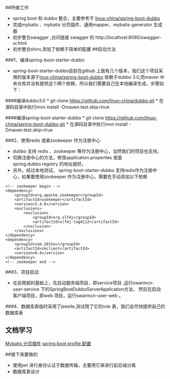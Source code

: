 ##所做工作
* spring boot  和 dubbo 整合，主要参考于 [linux-china/spring-boot-dubbo](https://github.com/linux-china/spring-boot-dubbo)
* 完成mybatis 、mybatis 分页插件、通用mapper、mybatis-generator 生成器
* 初步整合swagger ,访问链接 swagger 的 http://localhost:8080/swagger-ui.html
* 初步整合shiro,添加了依赖于简单的配置
##启动方法

###1、编译spring-boot-starter-dubbo

* spring-boot-starter-dubbo目前在github 上面有几个版本，我们这个项目采用的版本源于[inux-china/spring-boot-dubbo](https://github.com/linux-china/spring-boot-dubbo)
依赖于dubbo 3.0,而maven 中央仓库并没有提供这个两个依赖，所以我们需要自己在本地编译生成，步骤如下：

####编译dubbo3.0
    * git clone https://github.com/linux-china/dubbo.git
    * 在源码目录中执行mvn install -Dmaven.test.skip=true
    
####编译spring-boot-starter-dubbo
    * git clone https://github.com/linux-china/spring-boot-dubbo.git
    * 在源码目录中执行mvn install -Dmaven.test.skip=true
 
###2、使用redis 或者zookeeper 作为注册中心
* dubbo  支持 redis 、zookeeper 等作为注册中心，当然我们的项目也支持。
* 切换注册中心的方法，修改application.properties 里面spring.dubbo.registry 的地址就好。
* 另外，经过本地测试， spring-boot-starter-dubbo 支持redis作为注册中心，如果要使用zookeeper 
作为注册中心，需要在手动添加以下依赖


```
<!-- zookeeper begin -->  
<dependency>  
    <groupId>org.apache.zookeeper</groupId>  
    <artifactId>zookeeper</artifactId>  
    <version>3.4.6</version>  
    <exclusions>  
        <exclusion>  
            <groupId>org.slf4j</groupId>  
            <artifactId>slf4j-log4j12</artifactId>  
        </exclusion>  
    </exclusions>  
</dependency>  
<dependency>  
    <groupId>com.101tec</groupId>  
    <artifactId>zkclient</artifactId>  
    <version>0.4</version>  
</dependency>  
<!-- zookeeper end --> 
```
###3、项目启动
* 在前两部的基础上，先启动服务端项目，即service项目 ,运行swarmcn-user-service 下的SpringBootDubboServerApplication方法，
然后在启动客户端项目，即web 项目，运行swarmcn-user-web 。


###4、数据库表临时采用了jeesite,测试用了它的role 表，我们会尽快提供自己的数据库表

## 文档学习
[Mybatis 分页插件](http://git.oschina.net/free/Mybatis_PageHelper)
[spring boot profile 配置](http://blog.csdn.net/lihe2008125/article/details/50443491)

##接下来要做的
* 使用jwt 进行身份认证于数据传输，主要用它来进行前后端分离
* 数据库表设计
